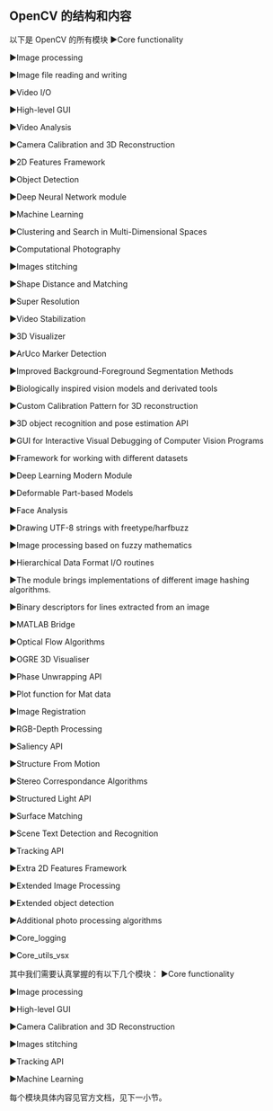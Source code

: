 ## OpenCV 的结构和内容

以下是 OpenCV 的所有模块
►Core functionality

►Image processing

►Image file reading and writing

►Video I/O

►High-level GUI

►Video Analysis

►Camera Calibration and 3D Reconstruction

►2D Features Framework

►Object Detection

►Deep Neural Network module

►Machine Learning

►Clustering and Search in Multi-Dimensional Spaces

►Computational Photography

►Images stitching

►Shape Distance and Matching

►Super Resolution

►Video Stabilization

►3D Visualizer

►ArUco Marker Detection

►Improved Background-Foreground Segmentation Methods

►Biologically inspired vision models and derivated tools

►Custom Calibration Pattern for 3D reconstruction

►3D object recognition and pose estimation API

►GUI for Interactive Visual Debugging of Computer Vision Programs

►Framework for working with different datasets

►Deep Learning Modern Module

►Deformable Part-based Models

►Face Analysis

►Drawing UTF-8 strings with freetype/harfbuzz

►Image processing based on fuzzy mathematics

►Hierarchical Data Format I/O routines

►The module brings implementations of different image hashing algorithms.

►Binary descriptors for lines extracted from an image

►MATLAB Bridge

►Optical Flow Algorithms

►OGRE 3D Visualiser

►Phase Unwrapping API

►Plot function for Mat data

►Image Registration

►RGB-Depth Processing

►Saliency API

►Structure From Motion

►Stereo Correspondance Algorithms

►Structured Light API

►Surface Matching

►Scene Text Detection and Recognition

►Tracking API

►Extra 2D Features Framework

►Extended Image Processing

►Extended object detection

►Additional photo processing algorithms

►Core_logging

►Core_utils_vsx

其中我们需要认真掌握的有以下几个模块：
►Core functionality

►Image processing

►High-level GUI

►Camera Calibration and 3D Reconstruction

►Images stitching

►Tracking API

►Machine Learning

每个模块具体内容见官方文档，见下一小节。

